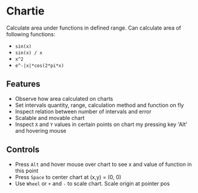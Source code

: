# Chartie
Calculate area under functions in defined range. Can calculate area of following functions:
- `sin(x)`
- `sin(x) / x`
- `x^2`
- `e^-|x|*cos(2*pi*x)`
## Features
- Observe how area calculated on charts
- Set intervals quantity, range, calculation method and function on fly
- Inspect relation between number of intervals and error
- Scalable and movable chart
- Inspect `X` and `Y` values in certain points on chart my pressing key 'Alt' and hovering mouse

## Controls
- Press `Alt` and hover mouse over chart to see x and value of function in this point
- Press `Space` to center chart at (x,y) = (0, 0)
- Use `Wheel` or `+` and `-` to scale chart. Scale origin at pointer pos
